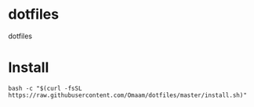 # dotfiles
dotfiles

# Install
```shell
bash -c "$(curl -fsSL https://raw.githubusercontent.com/Omaam/dotfiles/master/install.sh)"
```
